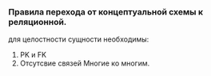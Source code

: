 ### Правила перехода от концептуальной схемы к реляционной.
для целостности сущности необходимы:
1. PK и FK
2. Отсутсвие связей Многие ко многим.



